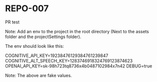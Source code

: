 # REPO-007
PR test


Note: Add an env to the project in the root directory (Next to the assets folder and the projectSettings folder).

The env should look like this:


COGNITIVE_API_KEY=19238476129384761239847
COGNITIVE_ALT_SPEECH_KEY=1283746918324769123874623
OPENAI_API_KEY=sk-98h723tq8736x4b0487102984x7n42
DEBUG=true

Note: The above are fake values.

